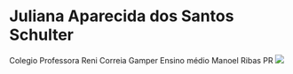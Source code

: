 # Juliana Aparecida dos Santos Schulter
Colegio Professora Reni Correia Gamper
Ensino médio
Manoel Ribas PR
![](https://tenor.com/pt-BR/view/amore-love-you-i-love-you-i-love-you-so-much-gif-13037702775251331862)
